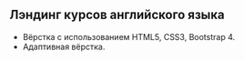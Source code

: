 ## Лэндинг курсов английского языка 

* Вёрстка с использованием HTML5, CSS3, Bootstrap 4. 
* Адаптивная вёрстка.


